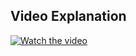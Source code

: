 ## Video Explanation

[![Watch the video](https://img.youtube.com/vi/kYJwBaKA61g/0.jpg)](https://www.youtube.com/watch?v=kYJwBaKA61g)
